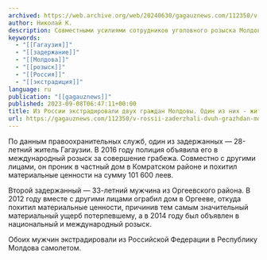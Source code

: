 ```yaml
---
archived: https://web.archive.org/web/20240630/gagauznews.com/112350/v-rossii-zaderzhali-dvuh-grazhdan-moldovy-obyavlennyh-v-mezhdunarodnyj-rozysk.html
author: Николай К.
description: Совместными усилиями сотрудников уголовного розыска Молдовы и российской полиции в России задержали двух мужчин — граждан Молдовы, объявленных ранее в международный розыск. По данным правоохранительных служб, один из задержанных — 28-летний житель Гагаузии. В 2016 году полиция объявила его в международный розыск за совершение грабежа. Совместно с другими лицами, он проник в частный дом в Комратском районе и похитил материальные ценности на сумму 101 600 леев. Второй задержанный — 33-летний мужчина из Оргеевского района. В 2012 году вместе с другими лицами ограбил дом в Оргееве, откуда похитил материальные ценности, причинив тем самым значительный материальный ущерб потерпевшему, а в 2014 году […]
keywords:
  - "[[Гагаузия]]"
  - "[[задержание]]"
  - "[[Молдова]]"
  - "[[розыск]]"
  - "[[Россия]]"
  - "[[экстрадиция]]"
language: ru
publication: "[[gagauznews]]"
published: 2023-09-08T06:47:11+00:00
title: Из России экстрадировали двух граждан Молдовы. Один из них - житель Гагаузии
url: https://gagauznews.com/112350/v-rossii-zaderzhali-dvuh-grazhdan-moldovy-obyavlennyh-v-mezhdunarodnyj-rozysk.html
---
```


По данным правоохранительных служб, один из задержанных — 28-летний житель Гагаузии. В 2016 году полиция объявила его в международный розыск за совершение грабежа. Совместно с другими лицами, он проник в частный дом в Комратском районе и похитил материальные ценности на сумму 101 600 леев.

Второй задержанный — 33-летний мужчина из Оргеевского района. В 2012 году вместе с другими лицами ограбил дом в Оргееве, откуда похитил материальные ценности, причинив тем самым значительный материальный ущерб потерпевшему, а в 2014 году был объявлен в национальный и международный розыск.

Обоих мужчин экстрадировали из Российской Федерации в Республику Молдова самолетом.